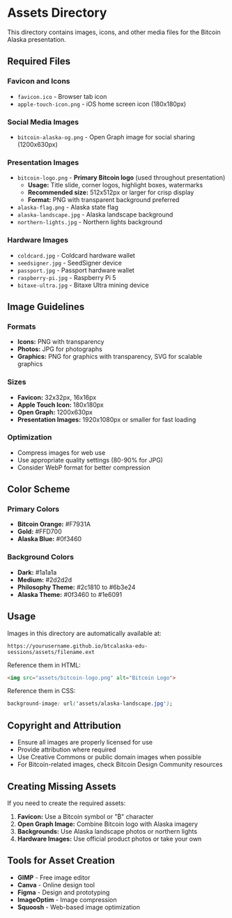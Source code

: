 # Assets Directory

This directory contains images, icons, and other media files for the Bitcoin Alaska presentation.

## Required Files

### Favicon and Icons
- `favicon.ico` - Browser tab icon
- `apple-touch-icon.png` - iOS home screen icon (180x180px)

### Social Media Images
- `bitcoin-alaska-og.png` - Open Graph image for social sharing (1200x630px)

### Presentation Images
- `bitcoin-logo.png` - **Primary Bitcoin logo** (used throughout presentation)
  - **Usage:** Title slide, corner logos, highlight boxes, watermarks
  - **Recommended size:** 512x512px or larger for crisp display
  - **Format:** PNG with transparent background preferred
- `alaska-flag.png` - Alaska state flag
- `alaska-landscape.jpg` - Alaska landscape background
- `northern-lights.jpg` - Northern lights background

### Hardware Images
- `coldcard.jpg` - Coldcard hardware wallet
- `seedsigner.jpg` - SeedSigner device
- `passport.jpg` - Passport hardware wallet
- `raspberry-pi.jpg` - Raspberry Pi 5
- `bitaxe-ultra.jpg` - Bitaxe Ultra mining device

## Image Guidelines

### Formats
- **Icons:** PNG with transparency
- **Photos:** JPG for photographs
- **Graphics:** PNG for graphics with transparency, SVG for scalable graphics

### Sizes
- **Favicon:** 32x32px, 16x16px
- **Apple Touch Icon:** 180x180px
- **Open Graph:** 1200x630px
- **Presentation Images:** 1920x1080px or smaller for fast loading

### Optimization
- Compress images for web use
- Use appropriate quality settings (80-90% for JPG)
- Consider WebP format for better compression

## Color Scheme

### Primary Colors
- **Bitcoin Orange:** #F7931A
- **Gold:** #FFD700
- **Alaska Blue:** #0f3460

### Background Colors
- **Dark:** #1a1a1a
- **Medium:** #2d2d2d
- **Philosophy Theme:** #2c1810 to #6b3e24
- **Alaska Theme:** #0f3460 to #1e6091

## Usage

Images in this directory are automatically available at:
```
https://yourusername.github.io/btcalaska-edu-sessions/assets/filename.ext
```

Reference them in HTML:
```html
<img src="assets/bitcoin-logo.png" alt="Bitcoin Logo">
```

Reference them in CSS:
```css
background-image: url('assets/alaska-landscape.jpg');
```

## Copyright and Attribution

- Ensure all images are properly licensed for use
- Provide attribution where required
- Use Creative Commons or public domain images when possible
- For Bitcoin-related images, check Bitcoin Design Community resources

## Creating Missing Assets

If you need to create the required assets:

1. **Favicon:** Use a Bitcoin symbol or "₿" character
2. **Open Graph Image:** Combine Bitcoin logo with Alaska imagery
3. **Backgrounds:** Use Alaska landscape photos or northern lights
4. **Hardware Images:** Use official product photos or take your own

## Tools for Asset Creation

- **GIMP** - Free image editor
- **Canva** - Online design tool
- **Figma** - Design and prototyping
- **ImageOptim** - Image compression
- **Squoosh** - Web-based image optimization
